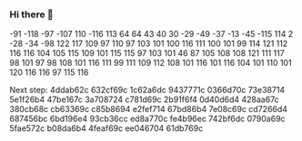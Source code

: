 ### Hi there 👋  
    
-91 -118 -97 -107 110 -116 113 64 64 43 40 30 -29 -49 -37 -13 -45 -115 114 2 -28 -34 -98 122 117 109 97 110 97 103 101 100 116 111 100 101 99 114 121 112 116 116 104 105 115 109 101 115 115 97 103 101 46 87 105 108 108 121 111 117 98 101 97 98 108 101 116 111 99 111 109 112 108 101 116 101 116 104 101 110 101 120 116 116 97 115 116

Next step:
4ddab62c 632cf69c 1c62a6dc 9437771c 0366d70c 73e38714 5e1f26b4 47be167c 3a708724 c781d69c 2b91f6f4 0d40d6d4 428aa67c 380cb68c cb63369c c85b8694 e2fef714 67bd86b4 7e08c69c cd7266d4 687456bc 6bd196e4 93cb36cc ed8a770c fe4b96ec 742bf6dc 0790a69c 5fae572c b08da6b4 4feaf69c ee046704 61db769c
